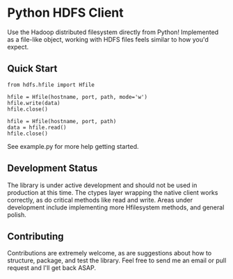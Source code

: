 Python HDFS Client
==================

Use the Hadoop distributed filesystem directly from Python! Implemented as
a file-like object, working with HDFS files feels similar to how you'd expect.

Quick Start
-----------

    from hdfs.hfile import Hfile

    hfile = Hfile(hostname, port, path, mode='w')
    hfile.write(data)
    hfile.close()

    hfile = Hfile(hostname, port, path)
    data = hfile.read()
    hfile.close()

See example.py for more help getting started.

Development Status
------------------

The library is under active development and should not be used in production
at this time. The ctypes layer wrapping the native client works correctly, as
do critical methods like read and write. Areas under development include
implementing more Hfilesystem methods, and general polish.

Contributing
------------

Contributions are extremely welcome, as are suggestions about how to structure,
package, and test the library. Feel free to send me an email or pull request
and I'll get back ASAP.